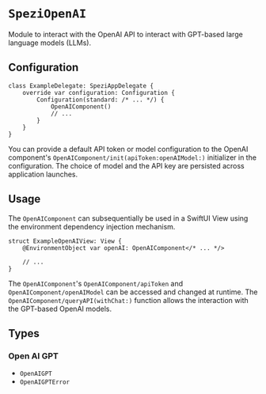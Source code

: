 # ``SpeziOpenAI``

<!--
#
# This source file is part of the Stanford Spezi open source project
#
# SPDX-FileCopyrightText: 2022 Stanford University and the project authors (see CONTRIBUTORS.md)
#
# SPDX-License-Identifier: MIT
#       
-->

Module to interact with the OpenAI API to interact with GPT-based large language models (LLMs).

## Configuration

```
class ExampleDelegate: SpeziAppDelegate {
    override var configuration: Configuration {
        Configuration(standard: /* ... */) {
            OpenAIComponent()
            // ...
        }
    }
}
```

You can provide a default API token or model configuration to the OpenAI component's ``OpenAIComponent/init(apiToken:openAIModel:)`` initializer in the configuration.
The choice of model and the API key are persisted across application launches.


## Usage

The ``OpenAIComponent`` can subsequentially be used in a SwiftUI View using the environment dependency injection mechanism.

```
struct ExampleOpenAIView: View {
    @EnvironmentObject var openAI: OpenAIComponent</* ... */>

    // ...
}
```

The ``OpenAIComponent``'s ``OpenAIComponent/apiToken`` and ``OpenAIComponent/openAIModel`` can be accessed and changed at runtime.
The ``OpenAIComponent/queryAPI(withChat:)`` function allows the interaction with the GPT-based OpenAI models.


## Types

### Open AI GPT

- ``OpenAIGPT``
- ``OpenAIGPTError``
